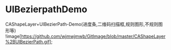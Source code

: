 # UIBezierpathDemo
CAShapeLayer+UIBezierPath-Demo(进度条,二维码扫描框,规则图形,不规则图形等)
!image[https://github.com/wjmwjmwb/GitImage/blob/master/CAShapeLayer%2BUIBezierPath.gif];

